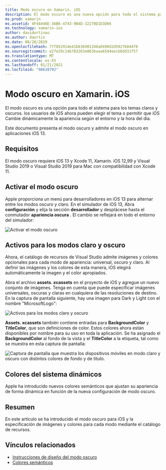 ```yaml
---
title: Modo oscuro en Xamarin. iOS
description: El modo oscuro es una nueva opción para todo el sistema para los temas claros y oscuros. el usuario de iOS ahora puede elegir un tema o permitir que iOS cambie la apariencia dinámicamente.
ms.prod: xamarin
ms.assetid: 4F44446E-36B6-4743-9B4D-32278D1D3D66
ms.technology: xamarin-ios
author: davidortinau
ms.author: daortin
ms.date: 08/28/2019
ms.openlocfilehash: 77f852914e41b636901348a0490d2d5927b044f0
ms.sourcegitcommit: e27e29c14b783263e063baaa65d4eecb8dd31f57
ms.translationtype: MT
ms.contentlocale: es-ES
ms.lasthandoff: 01/21/2021
ms.locfileid: "98628792"
---
```

# <a name="dark-mode-in-xamarinios"></a>Modo oscuro en Xamarin. iOS

El modo oscuro es una opción para todo el sistema para los temas claros y oscuros. los usuarios de iOS ahora pueden elegir el tema o permitir que iOS Cambie dinámicamente la apariencia según el entorno y la hora del día.

Este documento presenta el modo oscuro y admite el modo oscuro en aplicaciones iOS 13.

## <a name="requirements"></a>Requisitos

El modo oscuro requiere iOS 13 y Xcode 11, Xamarin. iOS 12,99 y Visual Studio 2019 o Visual Studio 2019 para Mac con compatibilidad con Xcode 11.

## <a name="turning-on-dark-mode"></a>Activar el modo oscuro

Apple proporciona un menú para desarrolladores en iOS 13 para alternar entre los modos oscuro y claro. En el simulador de iOS 13, Abra **configuración** y elija la sección **desarrollador** y desplácese hasta el conmutador **apariencia oscura** . El cambio se reflejará en todo el entorno del simulador:

![Activar el modo oscuro](dark-mode-images/LightAndDark_DeveloperSetting.png)

## <a name="assets-for-light-and-dark-modes"></a>Activos para los modos claro y oscuro

Ahora, el catálogo de recursos de Visual Studio admite imágenes y colores opcionales para cada modo de apariencia: universal, oscuro y claro. Al definir las imágenes y los colores de esta manera, iOS elegirá automáticamente la imagen y el color apropiados.

Abra el archivo **assets. xcassets** en el proyecto de iOS y agregue un nuevo conjunto de imágenes. Tenga en cuenta que puede especificar imágenes universales, oscuras y claras en cualquiera de las resoluciones de destino. En la captura de pantalla siguiente, hay una imagen para Dark y Light con el nombre "MicrosoftLogo":

![Activos para los modos claro y oscuro](dark-mode-images/LightAndDark_AssetCatalog2.png)

**Assets. xcassets** también contiene entradas para **BackgroundColor** y **TitleColor**, que son definiciones de color. Estos colores ahora están disponibles por nombre para su uso en toda la aplicación. Se ha asignado el **BackgroundColor** al fondo de la vista y el **TitleColor** a la etiqueta, tal como se muestra en esta captura de pantalla:

![Captura de pantalla que muestra los dispositivos móviles en modo claro y oscuro con distintos colores de fondo y de título.](dark-mode-images/LightAndDark_01.png)

## <a name="dynamic-system-colors"></a>Colores del sistema dinámicos

Apple ha introducido nuevos colores semánticos que ajustan su apariencia de forma dinámica en función de la nueva configuración de modo oscuro.

## <a name="summary"></a>Resumen

En este artículo se ha introducido el modo oscuro para iOS y la especificación de imágenes y colores para cada modo mediante el catálogo de recursos.

## <a name="related-links"></a>Vínculos relacionados

- [Instrucciones de diseño del modo oscuro](https://developer.apple.com/design/human-interface-guidelines/ios/visual-design/dark-mode/)
- [Colores semánticos](https://developer.apple.com/design/human-interface-guidelines/ios/visual-design/color/#dynamic-system-colors)

